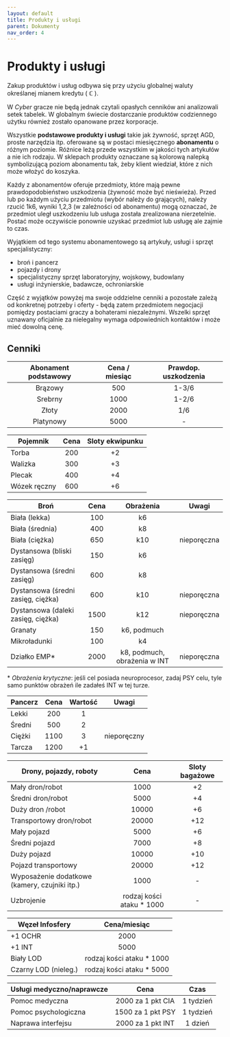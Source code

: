 ```yaml
---
layout: default
title: Produkty i usługi
parent: Dokumenty
nav_order: 4
---
```


# Produkty i usługi

Zakup produktów i usług odbywa się przy użyciu globalnej waluty określanej mianem kredytu ( **ℂ** ).

W *Cyber* gracze nie będą jednak czytali opasłych cenników ani analizowali setek tabelek. W globalnym świecie dostarczanie produktów codziennego użytku również zostało opanowane przez korporacje.

Wszystkie **podstawowe produkty i usługi** takie jak żywność, sprzęt AGD, proste narzędzia itp. oferowane są w postaci miesięcznego **abonamentu** o różnym poziomie. Różnice leżą przede wszystkim w jakości tych artykułów a nie ich rodzaju.
W sklepach produkty oznaczane są kolorową nalepką symbolizującą poziom abonamentu tak, żeby klient wiedział, które z nich może włożyć do koszyka.

Każdy z abonamentów oferuje przedmioty, które mają pewne prawdopodobieństwo uszkodzenia (żywność może być nieświeża). Przed lub po każdym użyciu przedmiotu (wybór należy do grających), należy rzucić 1k6, wyniki 1,2,3 (w zależności od abonamentu) mogą oznaczać, że przedmiot uległ uszkodzeniu lub usługa została zrealizowana nierzetelnie. Postać może oczywiście ponownie uzyskać przedmiot lub usługę ale zajmie to czas.

Wyjątkiem od tego systemu abonamentowego są artykuły, usługi i sprzęt specjalistyczny:

- broń i pancerz
- pojazdy i drony
- specjalistyczny sprzęt laboratoryjny, wojskowy, budowlany
- usługi inżynierskie, badawcze, ochroniarskie

Część z wyjątków powyżej ma swoje oddzielne cenniki a pozostałe zależą od konkretnej potrzeby i oferty - będą zatem przedmiotem negocjacji pomiędzy postaciami graczy a bohaterami niezależnymi.
Wszelki sprzęt uznawany oficjalnie za nielegalny wymaga odpowiednich kontaktów i może mieć dowolną cenę.

## Cenniki

| Abonament podstawowy | Cena / miesiąc | Prawdop. uszkodzenia |
| :------------------: | :------------: | :------------------: |
|       Brązowy        |      500       |        1-3/6         |
|       Srebrny        |      1000      |        1-2/6         |
|        Złoty         |      2000      |         1/6          |
|      Platynowy       |      5000      |          -           |

| Pojemnik     | Cena  | Sloty ekwipunku |
| ------------ | :---: | :-------------: |
| Torba        |  200  |       +2        |
| Walizka      |  300  |       +3        |
| Plecak       |  400  |       +4        |
| Wózek ręczny |  600  |       +6        |

| Broń                               | Cena  |          Obrażenia           | Uwagi       |
| ---------------------------------- | :---: | :--------------------------: | ----------- |
| Biała (lekka)                      |  100  |              k6              |             |
| Biała (średnia)                    |  400  |              k8              |             |
| Biała (ciężka)                     |  650  |             k10              | nieporęczna |
| Dystansowa (bliski zasięg)         |  150  |              k6              |             |
| Dystansowa (średni zasięg)         |  600  |              k8              |             |
| Dystansowa (średni zasięg, ciężka) |  600  |             k10              | nieporęczna |
| Dystansowa (daleki zasięg, ciężka) | 1500  |             k12              | nieporęczna |
| Granaty                            |  150  |         k6, podmuch          |             |
| Mikroładunki                       |  100  |              k4              |             |
| Działko EMP\*                      | 2000  | k8, podmuch, obrażenia w INT | nieporęczna |

\* *Obrażenia krytyczne*: jeśli cel posiada neuroprocesor, zadaj PSY celu, tyle samo punktów obrażeń ile zadałeś INT w tej turze.

| Pancerz | Cena  | Wartość | Uwagi       |
| ------- | :---: | :-----: | ----------- |
| Lekki   |  200  |    1    |             |
| Średni  |  500  |    2    |             |
| Ciężki  | 1100  |    3    | nieporęczny |
| Tarcza  | 1200  |   +1    |             |

| Drony, pojazdy, roboty                        |           Cena            | Sloty bagażowe |
| --------------------------------------------- | :-----------------------: | :------------: |
| Mały  dron/robot                              |           1000            |       +2       |
| Średni  dron/robot                            |           5000            |       +4       |
| Duży    dron /robot                           |           10000           |       +6       |
| Transportowy dron/robot                       |           20000           |      +12       |
| Mały  pojazd                                  |           5000            |       +6       |
| Średni    pojazd                              |           7000            |       +8       |
| Duży       pojazd                             |           10000           |      +10       |
| Pojazd transportowy                           |           20000           |      +12       |
| Wyposażenie dodatkowe (kamery, czujniki itp.) |           1000            |       -        |
| Uzbrojenie                                    | rodzaj kości ataku * 1000 |       -        |

| Węzeł Infosfery      |       Cena/miesiąc        |
| -------------------- | :-----------------------: |
| +1 OCHR              |           2000            |
| +1 INT               |           5000            |
| Biały LOD            | rodzaj kości ataku * 1000 |
| Czarny LOD (nieleg.) | rodzaj kości ataku * 5000 |


| Usługi medyczno/naprawcze |        Cena        |    Czas    |
| ------------------------- | :----------------: | :--------: |
| Pomoc medyczna            | 2000 za 1 pkt CIA  | 1  tydzień |
| Pomoc psychologiczna      | 1500  za 1 pkt PSY | 1 tydzień  |
| Naprawa interfejsu        | 2000 za 1 pkt INT  |  1 dzień   |
